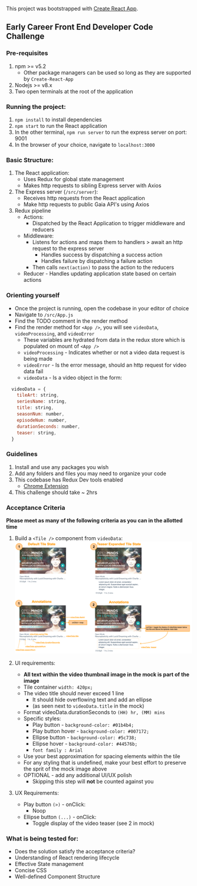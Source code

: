 This project was bootstrapped with [Create React App](https://github.com/facebook/create-react-app).

## Early Career Front End Developer Code Challenge

### Pre-requisites
1. npm >= v5.2
   * Other package managers can be used so long as they are supported by `Create-React-App`
1. Nodejs >= v8.x
1. Two open terminals at the root of the application

### Running the project:
1. `npm install` to install dependencies
1. `npm start` to run the React application
1. In the other terminal, `npm run server` to run the express server on port: 9001
1. In the browser of your choice, navigate to `localhost:3000`

### Basic Structure:
1. The React application:
   * Uses Redux for global state management
   * Makes http requests to sibling Express server with Axios
2. The Express server (`/src/server`):
   * Receives http requests from the React application
   * Make http requests to public Gaia API's using Axios
3. Redux pipeline
   * Actions:
     * Dispatched by the React Application to trigger middleware and reducers
   * Middleware:
     * Listens for actions and maps them to handlers > await an http request to the express server
       * Handles success by dispatching a success action
       * Handles failure by dispatching a failure action
     * Then calls `next(action)` to pass the action to the reducers
   * Reducer - Handles updating application state based on certain actions

### Orienting yourself
* Once the project is running, open the codebase in your editor of choice
* Navigate to `/src/App.js`
* Find the TODO comment in the render method
* Find the render method for `<App />`, you will see `videoData`, `videoProcessing`, and `videoError`
  * These variables are hydrated from data in the redux store which is populated on mount of `<App />`
  * `videoProcessing` - Indicates whether or not a video data request is being made
  * `videoError` - Is the error message, should an http request for video data fail
  * `videoData` - Is a video object in the form:
``` js
  videoData = {
    tileArt: string,
    seriesName: string,
    title: string,
    seasonNum: number,
    episodeNum: number,
    durationSeconds: number,
    teaser: string,
  }
```

### Guidelines
1. Install and use any packages you wish
1. Add any folders and files you may need to organize your code
1. This codebase has Redux Dev tools enabled
   * [Chrome Extension](https://chrome.google.com/webstore/detail/redux-devtools/lmhkpmbekcpmknklioeibfkpmmfibljd?hl=en)
1. This challenge should take ~ 2hrs

### Acceptance Criteria
**Please meet as many of the following criteria as you can in the allotted time**

1. Build a `<Tile />` component from `videoData`:
![alt text](junior_front_end_ui_mock.png "Awesome U.I. mock!")

1. UI requirements:
   * **All text within the video thumbnail image in the mock is part of the image**
   * Tile container `width: 420px;`
   * The video title should never exceed 1 line
     * It should hide overflowing text and add an ellipse
     * (as seen next to `videoData.title` in the mock)
   * Format videoData.durationSeconds to `(HH) hr, (MM) mins`
   * Specific styles:
      * Play button - `background-color: #01b4b4;`
      * Play button hover - `background-color: #007172;`
      * Ellipse button - `background-color: #5c738;`
      * Ellipse hover - `background-color: #44576b;`
      * `font family : Arial`
   * Use your best approximation for spacing elements within the tile
   * For any styling that is undefined, make your best effort to preserve the sprit of the mock image above
   * OPTIONAL - add any additional UI/UX polish
     * Skipping this step will **not** be counted against you

1. UX Requirements:
   * Play button `(>)` - onClick:
     * Noop
   * Ellipse button `(...)` - onClick:
     * Toggle display of the video teaser (see 2 in mock)

### What is being tested for:
  * Does the solution satisfy the acceptance criteria?
  * Understanding of React rendering lifecycle
  * Effective State management
  * Concise CSS
  * Well-defined Component Structure
